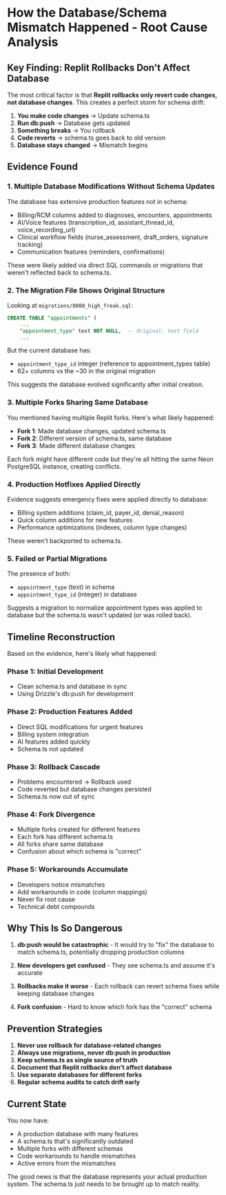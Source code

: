 # How the Database/Schema Mismatch Happened - Root Cause Analysis

## Key Finding: Replit Rollbacks Don't Affect Database

The most critical factor is that **Replit rollbacks only revert code changes, not database changes**. This creates a perfect storm for schema drift:

1. **You make code changes** → Update schema.ts
2. **Run db:push** → Database gets updated
3. **Something breaks** → You rollback
4. **Code reverts** → schema.ts goes back to old version
5. **Database stays changed** → Mismatch begins

## Evidence Found

### 1. **Multiple Database Modifications Without Schema Updates**
The database has extensive production features not in schema:
- Billing/RCM columns added to diagnoses, encounters, appointments
- AI/Voice features (transcription_id, assistant_thread_id, voice_recording_url)
- Clinical workflow fields (nurse_assessment, draft_orders, signature tracking)
- Communication features (reminders, confirmations)

These were likely added via direct SQL commands or migrations that weren't reflected back to schema.ts.

### 2. **The Migration File Shows Original Structure**
Looking at `migrations/0000_high_freak.sql`:
```sql
CREATE TABLE "appointments" (
    ...
    "appointment_type" text NOT NULL,  -- Original: text field
    ...
```

But the current database has:
- `appointment_type_id` integer (reference to appointment_types table)
- 62+ columns vs the ~30 in the original migration

This suggests the database evolved significantly after initial creation.

### 3. **Multiple Forks Sharing Same Database**
You mentioned having multiple Replit forks. Here's what likely happened:
- **Fork 1**: Made database changes, updated schema.ts
- **Fork 2**: Different version of schema.ts, same database
- **Fork 3**: Made different database changes

Each fork might have different code but they're all hitting the same Neon PostgreSQL instance, creating conflicts.

### 4. **Production Hotfixes Applied Directly**
Evidence suggests emergency fixes were applied directly to database:
- Billing system additions (claim_id, payer_id, denial_reason)
- Quick column additions for new features
- Performance optimizations (indexes, column type changes)

These weren't backported to schema.ts.

### 5. **Failed or Partial Migrations**
The presence of both:
- `appointment_type` (text) in schema
- `appointment_type_id` (integer) in database

Suggests a migration to normalize appointment types was applied to database but the schema.ts wasn't updated (or was rolled back).

## Timeline Reconstruction

Based on the evidence, here's likely what happened:

### Phase 1: Initial Development
- Clean schema.ts and database in sync
- Using Drizzle's db:push for development

### Phase 2: Production Features Added
- Direct SQL modifications for urgent features
- Billing system integration
- AI features added quickly
- Schema.ts not updated

### Phase 3: Rollback Cascade
- Problems encountered → Rollback used
- Code reverted but database changes persisted
- Schema.ts now out of sync

### Phase 4: Fork Divergence
- Multiple forks created for different features
- Each fork has different schema.ts
- All forks share same database
- Confusion about which schema is "correct"

### Phase 5: Workarounds Accumulate
- Developers notice mismatches
- Add workarounds in code (column mappings)
- Never fix root cause
- Technical debt compounds

## Why This Is So Dangerous

1. **db:push would be catastrophic** - It would try to "fix" the database to match schema.ts, potentially dropping production columns

2. **New developers get confused** - They see schema.ts and assume it's accurate

3. **Rollbacks make it worse** - Each rollback can revert schema fixes while keeping database changes

4. **Fork confusion** - Hard to know which fork has the "correct" schema

## Prevention Strategies

1. **Never use rollback for database-related changes**
2. **Always use migrations, never db:push in production**
3. **Keep schema.ts as single source of truth**
4. **Document that Replit rollbacks don't affect database**
5. **Use separate databases for different forks**
6. **Regular schema audits to catch drift early**

## Current State

You now have:
- A production database with many features
- A schema.ts that's significantly outdated
- Multiple forks with different schemas
- Code workarounds to handle mismatches
- Active errors from the mismatches

The good news is that the database represents your actual production system. The schema.ts just needs to be brought up to match reality.